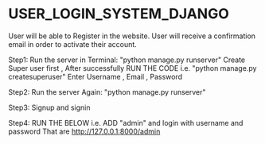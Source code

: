 # USER_LOGIN_SYSTEM_DJANGO
User will be able to Register in the website. User will receive a confirmation email in order to activate their account.


Step1:
Run the server in Terminal:  "python manage.py runserver" 
Create Super user first , After successfully RUN THE CODE i.e. "python manage.py createsuperuser" 
Enter Username , Email , Password 

Step2:
Run the server Again:  "python manage.py runserver"

Step3:
Signup and signin 

Step4:
RUN THE BELOW i.e. ADD "admin" and login with username and password That are 
http://127.0.0.1:8000/admin
